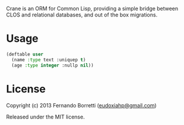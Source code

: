 Crane is an ORM for Common Lisp, providing a simple bridge between CLOS and relational databases, and out of the box migrations.

# Usage

```lisp
(deftable user
  (name :type text :uniquep t)
  (age :type integer :nullp nil))
```

# License

Copyright (c) 2013 Fernando Borretti (eudoxiahp@gmail.com)

Released under the MIT license.
